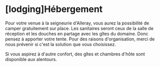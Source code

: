 # [lodging]Hébergement

Pour votre venue à la seigneurie d'Alleray, vous aurez la possibilité de camper gratuitement sur place. Les sanitaires seront ceux de la salle de réception et les douches en partage avec les gîtes du domaine.
Donc pensez à apporter votre tente.
Pour des raisons d'organisation, merci de nous prévenir si c'est la solution que vous choisissez.

Si vous aspirez à d'autre confort, des gîtes et chambres d'hôte sont disponible aux alentours.
